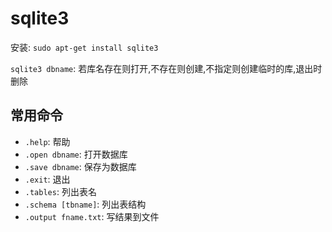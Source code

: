 # sqlite3

安装: `sudo apt-get install sqlite3`

`sqlite3 dbname`: 若库名存在则打开,不存在则创建,不指定则创建临时的库,退出时删除

## 常用命令

* `.help`: 帮助
* `.open dbname`: 打开数据库
* `.save dbname`: 保存为数据库
* `.exit`: 退出
* `.tables`: 列出表名
* `.schema [tbname]`: 列出表结构
* `.output fname.txt`: 写结果到文件
